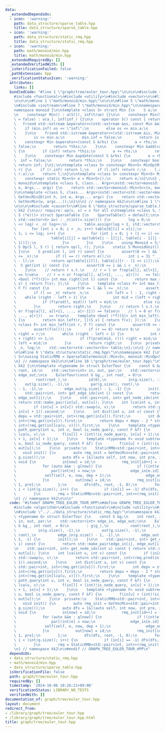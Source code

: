 ```yaml
---
data:
  _extendedDependsOn:
  - icon: ':warning:'
    path: data_structure/sparse_table.hpp
    title: data_structure/sparse_table.hpp
  - icon: ':warning:'
    path: data_structure/static_rmq.hpp
    title: data_structure/static_rmq.hpp
  - icon: ':warning:'
    path: math/monoid/min.hpp
    title: math/monoid/min.hpp
  _extendedRequiredBy: []
  _extendedVerifiedWith: []
  _isVerificationFailed: false
  _pathExtension: hpp
  _verificationStatusIcon: ':warning:'
  attributes:
    links: []
  bundledCode: "#line 1 \"graph/tree/euler_tour.hpp\"\n\n\n\n#include <algorithm>\n\
    #include <functional>\n#include <utility>\n#include <vector>\n\n#line 1 \"data_structure/static_rmq.hpp\"\
    \n\n\n\n#line 1 \"math/monoid/min.hpp\"\n\n\n\n#line 5 \"math/monoid/min.hpp\"\
    \n#include <iostream>\n#line 7 \"math/monoid/min.hpp\"\n\nnamespace kk2 {\n\n\
    namespace monoid {\n\ntemplate <class S> struct Min {\n    S a;\n    bool inf;\n\
    \n    constexpr Min() : a(S()), inf(true) {}\n\n    constexpr Min(S a_, bool inf_\
    \ = false) : a(a_), inf(inf_) {}\n\n    operator S() const { return a; }\n\n \
    \   friend std::ostream &operator<<(std::ostream &os, const Min &min) {\n    \
    \    if (min.inf) os << \"inf\";\n        else os << min.a;\n        return os;\n\
    \    }\n\n    friend std::istream &operator>>(std::istream &is, Min &min) {\n\
    \        is >> min.a;\n        min.inf = false;\n        return is;\n    }\n\n\
    \    constexpr Min &operator=(const S &rhs) {\n        a = rhs;\n        inf =\
    \ false;\n        return *this;\n    }\n\n    constexpr Min &add(const S &rhs)\
    \ {\n        if (inf) return *this;\n        a += rhs;\n        return *this;\n\
    \    }\n\n    constexpr Min &update(const S &rhs) {\n        a = rhs;\n      \
    \  inf = false;\n        return *this;\n    }\n\n    constexpr bool is_inf() {\
    \ return inf; }\n};\n\ntemplate <class S> constexpr Min<S> MinOp(Min<S> l, Min<S>\
    \ r) {\n    if (r.inf) return l;\n    if (l.inf) return r;\n    l.a = std::min(l.a,\
    \ r.a);\n    return l;\n}\n\ntemplate <class S> constexpr Min<S> MinUnit() {\n\
    \    constexpr static Min<S> e = Min<S>();\n    return e;\n}\n\n} // namespace\
    \ monoid\n\ntemplate <class S, class... Args>\nstd::vector<monoid::Min<S>> GetVecMin(int\
    \ n, Args... args) {\n    return std::vector<monoid::Min<S>>(n, monoid::Min<S>(args...));\n\
    }\n\ntemplate <class S, class... Args>\nstd::vector<std::vector<monoid::Min<S>>>\
    \ GetVecMin2D(int h, int w, Args... args) {\n    return std::vector<std::vector<monoid::Min<S>>>(h,\
    \ GetVecMin(w, args...));\n}\n\n} // namespace kk2\n\n\n#line 1 \"data_structure/sparse_table.hpp\"\
    \n\n\n\n#include <cassert>\n#line 6 \"data_structure/sparse_table.hpp\"\n\nnamespace\
    \ kk2 {\n\n// require: op(x, x) = x for all x\ntemplate <class S, S (*op)(S, S),\
    \ S (*e)()> struct SparseTable {\n    SparseTable() = default;\n\n    SparseTable(const\
    \ std::vector<S> &v) : _n(int(v.size())) {\n        log = 0;\n        while ((1\
    \ << log) < _n) log++;\n        table.assign(log + 1, std::vector<S>(_n));\n \
    \       for (int i = 0; i < _n; i++) table[0][i] = v[i];\n        for (int i =\
    \ 1; i <= log; i++) {\n            for (int j = 0; j + (1 << i) <= _n; j++) {\n\
    \                table[i][j] = op(table[i - 1][j], table[i - 1][j + (1 << (i -\
    \ 1))]);\n            }\n        }\n    }\n\n    using Monoid = S;\n\n    static\
    \ S Op(S l, S r) { return op(l, r); }\n\n    static S MonoidUnit() { return e();\
    \ }\n\n    S prod(int l, int r) const {\n        assert(0 <= l && l <= r && r\
    \ <= _n);\n        if (l == r) return e();\n        int i = 31 ^ __builtin_clz(r\
    \ - l);\n        return op(table[i][l], table[i][r - (1 << i)]);\n    }\n\n  \
    \  S get(int i) const {\n        assert(0 <= i && i < _n);\n        return table[0][i];\n\
    \    }\n\n    // return r s.t.\n    // r = l or f(op(a[l], a[l+1], ..., a[r-1]))\
    \ == true\n    // r = n or f(op(a[l], a[l+1], ..., a[r]))   == false\n    template\
    \ <bool (*f)(S)> int max_right(int l) const {\n        return max_right(l, [](S\
    \ x) { return f(x); });\n    }\n\n    template <class F> int max_right(int l,\
    \ F f) const {\n        assert(0 <= l && l <= _n);\n        assert(f(e()));\n\
    \        if (l == _n) return _n;\n        int left = l - 1, right = _n;\n    \
    \    while (right - left > 1) {\n            int mid = (left + right) >> 1;\n\
    \            if (f(prod(l, mid))) left = mid;\n            else right = mid;\n\
    \        }\n        return right;\n    }\n\n    // return l s.t.\n    // l = r\
    \ or f(op(a[l], a[l+1], ..., a[r-1])) == false\n    // l = 0 or f(op(a[l], a[l+1],\
    \ ..., a[r]))   == true\n    template <bool (*f)(S)> int min_left(int r) const\
    \ {\n        return min_left(r, [](S x) { return f(x); });\n    }\n\n    template\
    \ <class F> int min_left(int r, F f) const {\n        assert(0 <= r && r <= _n);\n\
    \        assert(f(e()));\n        if (r == 0) return 0;\n        int left = -1,\
    \ right = r;\n        while (right - left > 1) {\n            int mid = (left\
    \ + right) >> 1;\n            if (f(prod(mid, r))) right = mid;\n            else\
    \ left = mid;\n        }\n        return right;\n    }\n\n  private:\n    int\
    \ _n, log;\n    std::vector<std::vector<S>> table;\n};\n\n} // namespace kk2\n\
    \n\n#line 6 \"data_structure/static_rmq.hpp\"\n\nnamespace kk2 {\n\ntemplate <class\
    \ S>\nusing StaticRMQ = SparseTable<monoid::Min<S>, monoid::MinOp<S>, monoid::MinUnit<S>>;\n\
    \n} // namespace kk2\n\n\n#line 10 \"graph/tree/euler_tour.hpp\"\n\nnamespace\
    \ kk2 {\n\ntemplate <typename G> struct EulerTour {\n    const G &g;\n    int\
    \ root, id;\n    std::vector<int> in, out, par;\n    std::vector<int> edge_in,\
    \ edge_out;\n\n    EulerTour(const G &g_, int root_ = 0)\n        : g(g_),\n \
    \         root(root_),\n          id(0),\n          in(g.size(), -1),\n      \
    \    out(g.size(), -1),\n          par(g.size(), root),\n          edge_in(g.size()\
    \ - 1, -1),\n          edge_out(g.size() - 1, -1) {\n        init();\n    }\n\n\
    \    std::pair<int, int> get_edge_idx(int i) const {\n        return std::make_pair(edge_in[i],\
    \ edge_out[i]);\n    }\n\n    std::pair<int, int> get_node_idx(int u) const {\
    \ return std::make_pair(in[u], out[u]); }\n\n    int lca(int u, int v) const {\n\
    \        if (in[u] > in[v]) std::swap(u, v);\n        return std::pair<int, int>(rmq.prod(in[u],\
    \ in[v] + 1)).second;\n    }\n\n    int dist(int u, int v) const {\n        int\
    \ depu = std::pair<int, int>(rmq.get(in[u])).first;\n        int depv = std::pair<int,\
    \ int>(rmq.get(in[v])).first;\n        return depu + depv - 2 * std::pair<int,\
    \ int>(rmq.get(in[lca(u, v)])).first;\n    }\n\n    template <typename F> void\
    \ path_query(int u, int v, bool is_node_query, const F &f) {\n        int l =\
    \ lca(u, v);\n        f(in[l] + (int)!is_node_query, in[u] + 1);\n        f(in[l]\
    \ + 1, in[v] + 1);\n    }\n\n    template <typename F> void subtree_query(int\
    \ u, bool is_node_query, const F &f) {\n        f(in[u] + (int)!is_node_query,\
    \ out[u]);\n    }\n\n  private:\n    StaticRMQ<std::pair<int, int>> rmq;\n\n \
    \   void init() {\n        auto rmq_init = GetVecMin<std::pair<int, int>>(2 *\
    \ g.size());\n        auto dfs = [&](auto self, int now, int pre, int dep) ->\
    \ void {\n            in[now] = id;\n            rmq_init[id++] = {dep, now};\n\
    \            for (auto &&e : g[now]) {\n                if ((int)e == pre) continue;\n\
    \                par[(int)e] = now;\n                edge_in[e.id] = id;\n   \
    \             self(self, e, now, dep + 1);\n                edge_out[e.id] = id++;\n\
    \            }\n            out[now] = id;\n            rmq_init[id] = {dep -\
    \ 1, pre};\n        };\n        dfs(dfs, root, -1, 0);\n        for (int i = 0;\
    \ i < (int)g.size(); i++) {\n            if (in[i] == -1) dfs(dfs, i, -1, 0);\n\
    \        }\n        rmq = StaticRMQ<std::pair<int, int>>(rmq_init);\n    }\n};\n\
    \n} // namespace kk2\n\n\n"
  code: "#ifndef GRAPH_TREE_EULER_TOUR_HPP\n#define GRAPH_TREE_EULER_TOUR_HPP 1\n\n\
    #include <algorithm>\n#include <functional>\n#include <utility>\n#include <vector>\n\
    \n#include \"../../data_structure/static_rmq.hpp\"\n\nnamespace kk2 {\n\ntemplate\
    \ <typename G> struct EulerTour {\n    const G &g;\n    int root, id;\n    std::vector<int>\
    \ in, out, par;\n    std::vector<int> edge_in, edge_out;\n\n    EulerTour(const\
    \ G &g_, int root_ = 0)\n        : g(g_),\n          root(root_),\n          id(0),\n\
    \          in(g.size(), -1),\n          out(g.size(), -1),\n          par(g.size(),\
    \ root),\n          edge_in(g.size() - 1, -1),\n          edge_out(g.size() -\
    \ 1, -1) {\n        init();\n    }\n\n    std::pair<int, int> get_edge_idx(int\
    \ i) const {\n        return std::make_pair(edge_in[i], edge_out[i]);\n    }\n\
    \n    std::pair<int, int> get_node_idx(int u) const { return std::make_pair(in[u],\
    \ out[u]); }\n\n    int lca(int u, int v) const {\n        if (in[u] > in[v])\
    \ std::swap(u, v);\n        return std::pair<int, int>(rmq.prod(in[u], in[v] +\
    \ 1)).second;\n    }\n\n    int dist(int u, int v) const {\n        int depu =\
    \ std::pair<int, int>(rmq.get(in[u])).first;\n        int depv = std::pair<int,\
    \ int>(rmq.get(in[v])).first;\n        return depu + depv - 2 * std::pair<int,\
    \ int>(rmq.get(in[lca(u, v)])).first;\n    }\n\n    template <typename F> void\
    \ path_query(int u, int v, bool is_node_query, const F &f) {\n        int l =\
    \ lca(u, v);\n        f(in[l] + (int)!is_node_query, in[u] + 1);\n        f(in[l]\
    \ + 1, in[v] + 1);\n    }\n\n    template <typename F> void subtree_query(int\
    \ u, bool is_node_query, const F &f) {\n        f(in[u] + (int)!is_node_query,\
    \ out[u]);\n    }\n\n  private:\n    StaticRMQ<std::pair<int, int>> rmq;\n\n \
    \   void init() {\n        auto rmq_init = GetVecMin<std::pair<int, int>>(2 *\
    \ g.size());\n        auto dfs = [&](auto self, int now, int pre, int dep) ->\
    \ void {\n            in[now] = id;\n            rmq_init[id++] = {dep, now};\n\
    \            for (auto &&e : g[now]) {\n                if ((int)e == pre) continue;\n\
    \                par[(int)e] = now;\n                edge_in[e.id] = id;\n   \
    \             self(self, e, now, dep + 1);\n                edge_out[e.id] = id++;\n\
    \            }\n            out[now] = id;\n            rmq_init[id] = {dep -\
    \ 1, pre};\n        };\n        dfs(dfs, root, -1, 0);\n        for (int i = 0;\
    \ i < (int)g.size(); i++) {\n            if (in[i] == -1) dfs(dfs, i, -1, 0);\n\
    \        }\n        rmq = StaticRMQ<std::pair<int, int>>(rmq_init);\n    }\n};\n\
    \n} // namespace kk2\n\n#endif // GRAPH_TREE_EULER_TOUR_HPP\n"
  dependsOn:
  - data_structure/static_rmq.hpp
  - math/monoid/min.hpp
  - data_structure/sparse_table.hpp
  isVerificationFile: false
  path: graph/tree/euler_tour.hpp
  requiredBy: []
  timestamp: '2024-10-06 18:26:21+09:00'
  verificationStatus: LIBRARY_NO_TESTS
  verifiedWith: []
documentation_of: graph/tree/euler_tour.hpp
layout: document
redirect_from:
- /library/graph/tree/euler_tour.hpp
- /library/graph/tree/euler_tour.hpp.html
title: graph/tree/euler_tour.hpp
---
```

